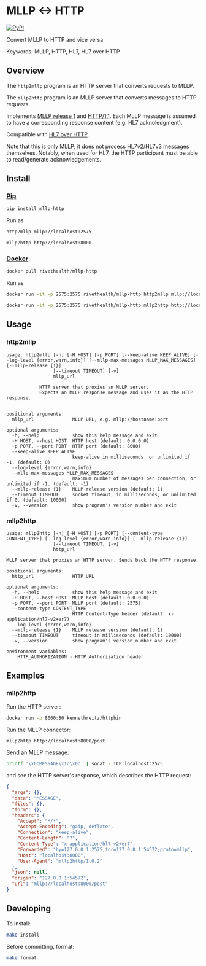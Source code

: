 # MLLP <-> HTTP

[![PyPI](https://img.shields.io/pypi/v/mllp-http)](https://pypi.org/project/mllp-http/)

Convert MLLP to HTTP and vice versa.

Keywords: MLLP, HTTP, HL7, HL7 over HTTP

## Overview

The `http2mllp` program is an HTTP server that converts requests to MLLP.

The `mllp2http` program is an MLLP server that converts messages to HTTP
requests.

Implements
[MLLP release 1](https://www.hl7.org/documentcenter/public/wg/inm/mllp_transport_specification.PDF)
and [HTTP/1.1](https://tools.ietf.org/html/rfc2616). Each MLLP message is
assumed to have a corresponding response content (e.g. HL7 acknoledgment).

Compatible with
[HL7 over HTTP](https://hapifhir.github.io/hapi-hl7v2/hapi-hl7overhttp/specification.html).

Note that this is only MLLP; it does not process HL7v2/HL7v3 messages
themselves. Notably, when used for HL7, the HTTP participant must be able to
read/generate acknowledgements.

## Install

### [Pip](https://pypi.org/project/awscli-saml/)

```sh
pip install mllp-http
```

Run as

```sh
http2mllp mllp://localhost:2575

mllp2http http://localhost:8000
```

### [Docker](https://hub.docker.com/r/rivethealth/aws-saml)

```sh
docker pull rivethealth/mllp-http
```

Run as

```sh
docker run -it -p 2575:2575 rivethealth/mllp-http http2mllp mllp://localhost:2575

docker run -it -p 2575:2575 rivethealth/mllp-http mllp2http http://localhost:8000
```

## Usage

### http2mllp

```
usage: http2mllp [-h] [-H HOST] [-p PORT] [--keep-alive KEEP_ALIVE] [--log-level {error,warn,info}] [--mllp-max-messages MLLP_MAX_MESSAGES] [--mllp-release {1}]
                 [--timeout TIMEOUT] [-v]
                 mllp_url

            HTTP server that proxies an MLLP server.
            Expects an MLLP response message and uses it as the HTTP response.
        

positional arguments:
  mllp_url              MLLP URL, e.g. mllp://hostname:port

optional arguments:
  -h, --help            show this help message and exit
  -H HOST, --host HOST  HTTP host (default: 0.0.0.0)
  -p PORT, --port PORT  HTTP port (default: 8000)
  --keep-alive KEEP_ALIVE
                        keep-alive in milliseconds, or unlimited if -1. (default: 0)
  --log-level {error,warn,info}
  --mllp-max-messages MLLP_MAX_MESSAGES
                        maximum number of messages per connection, or unlimited if -1. (default: -1)
  --mllp-release {1}    MLLP release version (default: 1)
  --timeout TIMEOUT     socket timeout, in milliseconds, or unlimited if 0. (default: 10000)
  -v, --version         show program's version number and exit
```

### mllp2http

```
usage: mllp2http [-h] [-H HOST] [-p PORT] [--content-type CONTENT_TYPE] [--log-level {error,warn,info}] [--mllp-release {1}]
                 [--timeout TIMEOUT] [-v]
                 http_url

MLLP server that proxies an HTTP server. Sends back the HTTP response.

positional arguments:
  http_url              HTTP URL

optional arguments:
  -h, --help            show this help message and exit
  -H HOST, --host HOST  MLLP host (default: 0.0.0.0)
  -p PORT, --port PORT  MLLP port (default: 2575)
  --content-type CONTENT_TYPE
                        HTTP Content-Type header (default: x-application/hl7-v2+er7)
  --log-level {error,warn,info}
  --mllp-release {1}    MLLP release version (default: 1)
  --timeout TIMEOUT     timeout in milliseconds (default: 10000)
  -v, --version         show program's version number and exit

environment variables:
    HTTP_AUTHORIZATION - HTTP Authorization header
```

## Examples

### mllp2http

Run the HTTP server:

```sh
docker run -p 8000:80 kennethreitz/httpbin
```

Run the MLLP connector:

```sh
mllp2http http://localhost:8000/post
```

Send an MLLP message:

```sh
printf '\x0bMESSAGE\x1c\x0d' | socat - TCP:localhost:2575
```

and see the HTTP server's response, which describes the HTTP request:

```json
{
  "args": {}, 
  "data": "MESSAGE", 
  "files": {}, 
  "form": {}, 
  "headers": {
    "Accept": "*/*", 
    "Accept-Encoding": "gzip, deflate", 
    "Connection": "keep-alive", 
    "Content-Length": "7", 
    "Content-Type": "x-application/hl7-v2+er7", 
    "Forwarded": "by=127.0.0.1:2575;for=127.0.0.1:54572;proto=mllp", 
    "Host": "localhost:8000", 
    "User-Agent": "mllp2http/1.0.2"
  }, 
  "json": null, 
  "origin": "127.0.0.1:54572", 
  "url": "mllp://localhost:8000/post"
}
```

## Developing

To install:

```sh
make install
```

Before committing, format:

```sh
make format
```
